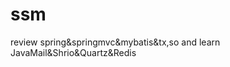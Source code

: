 # ssm
review spring&amp;springmvc&amp;mybatis&amp;tx,so and learn JavaMail&amp;Shrio&amp;Quartz&amp;Redis
